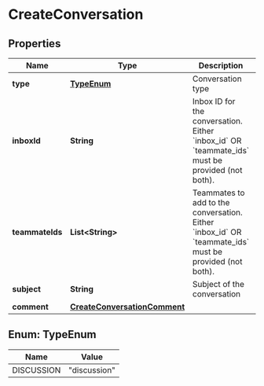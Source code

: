 

# CreateConversation


## Properties

| Name | Type | Description | Notes |
|------------ | ------------- | ------------- | -------------|
|**type** | [**TypeEnum**](#TypeEnum) | Conversation type |  |
|**inboxId** | **String** | Inbox ID for the conversation. Either &#x60;inbox_id&#x60; OR &#x60;teammate_ids&#x60; must be provided (not both). |  [optional] |
|**teammateIds** | **List&lt;String&gt;** | Teammates to add to the conversation. Either &#x60;inbox_id&#x60; OR &#x60;teammate_ids&#x60; must be provided (not both). |  [optional] |
|**subject** | **String** | Subject of the conversation |  |
|**comment** | [**CreateConversationComment**](CreateConversationComment.md) |  |  |



## Enum: TypeEnum

| Name | Value |
|---- | -----|
| DISCUSSION | &quot;discussion&quot; |



